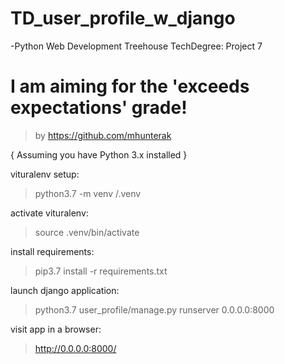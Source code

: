 # TD_user_profile_w_django
-Python Web Development Treehouse TechDegree: Project 7

# I am aiming for the 'exceeds expectations' grade!

>by https://github.com/mhunterak

{ Assuming you have Python 3.x installed }

vituralenv setup:
>python3.7 -m venv /.venv

activate vituralenv:
>source .venv/bin/activate

install requirements:
>pip3.7 install -r requirements.txt

launch django application:
>python3.7 user_profile/manage.py runserver 0.0.0.0:8000

visit app in a browser:
>http://0.0.0.0:8000/ 
